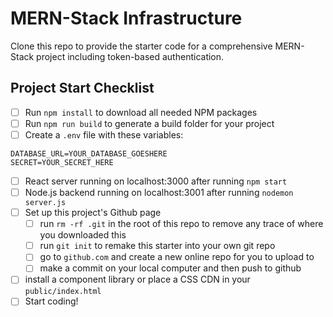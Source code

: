# MERN-Stack Infrastructure

Clone this repo to provide the starter code for a comprehensive MERN-Stack project including token-based authentication.

## Project Start Checklist

- [ ] Run `npm install` to download all needed NPM packages
- [ ] Run `npm run build` to generate a build folder for your project
- [ ] Create a `.env` file with these variables:

```
DATABASE_URL=YOUR_DATABASE_GOESHERE
SECRET=YOUR_SECRET_HERE
```

- [ ] React server running on localhost:3000 after running `npm start`
- [ ] Node.js backend running on localhost:3001 after running `nodemon server.js`
- [ ] Set up this project's Github page
  - [ ] run `rm -rf .git` in the root of this repo to remove any trace of where you downloaded this
  - [ ] run `git init` to remake this starter into your own git repo
  - [ ] go to `github.com` and create a new online repo for you to upload to
  - [ ] make a commit on your local computer and then push to github
- [ ] install a component library or place a CSS CDN in your `public/index.html`
- [ ] Start coding!
